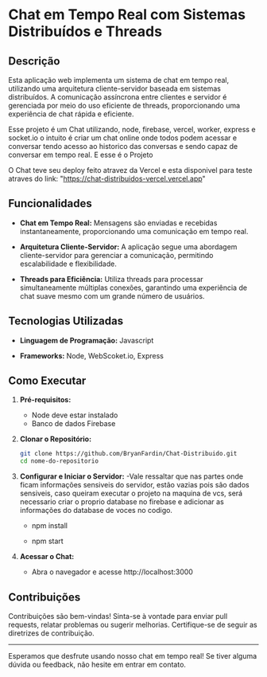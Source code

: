 # Chat em Tempo Real com Sistemas Distribuídos e Threads

## Descrição

Esta aplicação web implementa um sistema de chat em tempo real, utilizando uma arquitetura cliente-servidor baseada em sistemas distribuídos. A comunicação assíncrona entre clientes e servidor é gerenciada por meio do uso eficiente de threads, proporcionando uma experiência de chat rápida e eficiente.

Esse projeto é um Chat utilizando, node, firebase, vercel, worker, express e socket.io o intuito é criar um chat online onde todos podem acessar e conversar tendo acesso ao historico das conversas e sendo capaz de conversar em tempo real. E esse é o Projeto

O Chat teve seu deploy feito atravez da Vercel e esta disponivel para teste atraves do link: "https://chat-distribuidos-vercel.vercel.app"

## Funcionalidades

- **Chat em Tempo Real:** Mensagens são enviadas e recebidas instantaneamente, proporcionando uma comunicação em tempo real.
  
- **Arquitetura Cliente-Servidor:** A aplicação segue uma abordagem cliente-servidor para gerenciar a comunicação, permitindo escalabilidade e flexibilidade.

- **Threads para Eficiência:** Utiliza threads para processar simultaneamente múltiplas conexões, garantindo uma experiência de chat suave mesmo com um grande número de usuários.

## Tecnologias Utilizadas

- **Linguagem de Programação:** Javascript
  
- **Frameworks:** Node, WebScoket.io, Express
## Como Executar

1. **Pré-requisitos:**
    - Node deve estar instalado
    - Banco de dados Firebase

2. **Clonar o Repositório:**
   ```bash
   git clone https://github.com/BryanFardin/Chat-Distribuido.git
   cd nome-do-repositorio
   ```

3. **Configurar e Iniciar o Servidor:**
   -Vale ressaltar que nas partes onde ficam informações sensiveis do servidor, estão vazias pois são dados sensiveis, caso queiram executar o projeto na maquina de vcs, será   necessario criar o proprio database no firebase e adicionar as informações do database de voces no codigo.

   - npm install
     
   - npm start

4. **Acessar o Chat:**
   - Abra o navegador e acesse http://localhost:3000

## Contribuições

Contribuições são bem-vindas! Sinta-se à vontade para enviar pull requests, relatar problemas ou sugerir melhorias. Certifique-se de seguir as diretrizes de contribuição.

---

Esperamos que desfrute usando nosso chat em tempo real! Se tiver alguma dúvida ou feedback, não hesite em entrar em contato.



